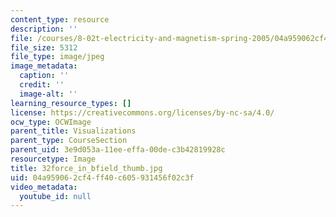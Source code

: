 ```yaml
---
content_type: resource
description: ''
file: /courses/8-02t-electricity-and-magnetism-spring-2005/04a959062cf4ff40c605931456f02c3f_32force_in_bfield_thumb.jpg
file_size: 5312
file_type: image/jpeg
image_metadata:
  caption: ''
  credit: ''
  image-alt: ''
learning_resource_types: []
license: https://creativecommons.org/licenses/by-nc-sa/4.0/
ocw_type: OCWImage
parent_title: Visualizations
parent_type: CourseSection
parent_uid: 3e9d053a-11ee-effa-00de-c3b42819928c
resourcetype: Image
title: 32force_in_bfield_thumb.jpg
uid: 04a95906-2cf4-ff40-c605-931456f02c3f
video_metadata:
  youtube_id: null
---
```

